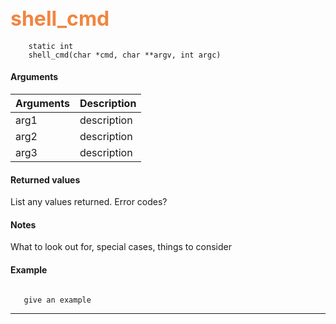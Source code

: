 ## <font color="F2853F" style="font-size:24pt"> shell_cmd </font>

```no-highlight
    static int 
    shell_cmd(char *cmd, char **argv, int argc)
```

<Put description here>


#### Arguments

| Arguments | Description |
|-----------|-------------|
| arg1 |  description |
| arg2 |  description |
| arg3 |  description |

#### Returned values

List any values returned.
Error codes?

#### Notes 

What to look out for, special cases, things to consider

#### Example



```no-highlight

   give an example

``` 

---------------------

